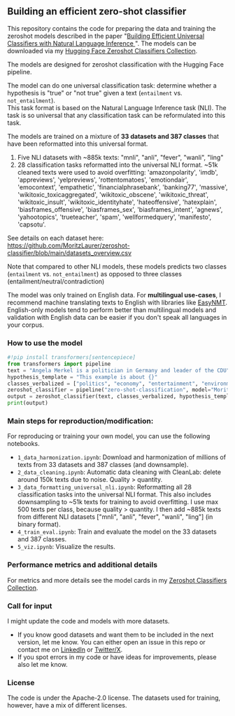 ## Building an efficient zero-shot classifier

This repository contains the code for preparing the data and training the zeroshot models described in the paper "[Building Efficient Universal Classifiers with Natural Language Inference
](https://arxiv.org/abs/2312.17543)". The models can be downloaded via my
[Hugging Face Zeroshot Classifiers Collection](https://huggingface.co/collections/MoritzLaurer/zeroshot-classifiers-6548b4ff407bb19ff5c3ad6f).

The models are designed for zeroshot classification with the Hugging Face pipeline. 

The model can do one universal classification task: determine whether a hypothesis is "true" or "not true" given a text
(`entailment` vs. `not_entailment`).  
This task format is based on the Natural Language Inference task (NLI).
The task is so universal that any classification task can be reformulated into this task.

The models are trained on a mixture of __33 datasets and 387 classes__ that have been reformatted into this universal format.
1.   Five NLI datasets with ~885k texts: "mnli", "anli", "fever", "wanli", "ling"
2.   28 classification tasks reformatted into the universal NLI format. ~51k cleaned texts were used to avoid overfitting:
'amazonpolarity', 'imdb', 'appreviews', 'yelpreviews', 'rottentomatoes',
'emotiondair', 'emocontext', 'empathetic',
'financialphrasebank', 'banking77', 'massive',
'wikitoxic_toxicaggregated', 'wikitoxic_obscene', 'wikitoxic_threat', 'wikitoxic_insult', 'wikitoxic_identityhate', 
'hateoffensive', 'hatexplain', 'biasframes_offensive', 'biasframes_sex', 'biasframes_intent',
'agnews', 'yahootopics',
'trueteacher', 'spam', 'wellformedquery',
'manifesto', 'capsotu'.

See details on each dataset here: https://github.com/MoritzLaurer/zeroshot-classifier/blob/main/datasets_overview.csv

Note that compared to other NLI models, these models predicts two classes (`entailment` vs. `not_entailment`)
as opposed to three classes (entailment/neutral/contradiction)

The model was only trained on English data. For __multilingual use-cases__, 
I recommend machine translating texts to English with libraries like [EasyNMT](https://github.com/UKPLab/EasyNMT).
English-only models tend to perform better than multilingual models and
validation with English data can be easier if you don't speak all languages in your corpus.


### How to use the model
```python
#!pip install transformers[sentencepiece]
from transformers import pipeline
text = "Angela Merkel is a politician in Germany and leader of the CDU"
hypothesis_template = "This example is about {}"
classes_verbalized = ["politics", "economy", "entertainment", "environment"]
zeroshot_classifier = pipeline("zero-shot-classification", model="MoritzLaurer/deberta-v3-large-zeroshot-v1.1-all-33")
output = zeroshot_classifier(text, classes_verbalized, hypothesis_template=hypothesis_template, multi_label=False)
print(output)
```


### Main steps for reproduction/modification:
For reproducing or training your own model, you can use the following notebooks.

- `1_data_harmonization.ipynb`: Download and harmonization of millions of texts from 33 datasets and 387 classes (and downsample).
- `2_data_cleaning.ipynb`: Automatic data cleaning with CleanLab: delete around 150k texts due to noise. Quality > quantity.
- `3_data_formatting_universal_nli.ipynb`: Reformatting all 28 classification tasks into the universal NLI format. 
This also includes downsampling to ~51k texts for training to avoid overfitting.  I use max 500 texts per class, because quality > quantity. 
I then add ~885k texts from different NLI datasets ["mnli", "anli", "fever", "wanli", "ling"] (in binary format).
- `4_train_eval.ipynb`: Train and evaluate the model on the 33 datasets and 387 classes.
- `5_viz.ipynb`: Visualize the results.


### Performance metrics and additional details
For metrics and more details see the model cards in my 
[Zeroshot Classifiers Collection](https://huggingface.co/collections/MoritzLaurer/zeroshot-classifiers-6548b4ff407bb19ff5c3ad6f).


### Call for input
I might update the code and models with more datasets.  
- If you know good datasets and want them to be included in the next version, let me know.
You can either open an issue in this repo or contact me on
[LinkedIn](https://www.linkedin.com/in/moritz-laurer/) or [Twitter/X](https://twitter.com/MoritzLaurer).
- If you spot errors in my code or have ideas for improvements, please also let me know. 


### License
The code is under the Apache-2.0 license. The datasets used for training, however,
have a mix of different licenses. 
